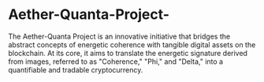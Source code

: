 # Aether-Quanta-Project-
The Aether-Quanta Project is an innovative initiative that bridges the abstract concepts of energetic coherence with tangible digital assets on the blockchain. At its core, it aims to translate the energetic signature derived from images, referred to as "Coherence," "Phi," and "Delta," into a quantifiable and tradable cryptocurrency.
